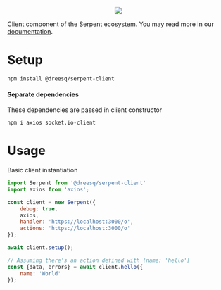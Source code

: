 <p align="center"> 
  <img src="https://user-images.githubusercontent.com/7228512/56692610-3ee42e80-66eb-11e9-9ca7-ae5062581be6.png">
</p>

Client component of the Serpent ecosystem. You may read more in our [documentation](https://dreesq.github.io/serpent/#/client/introduction).

# Setup

```
npm install @dreesq/serpent-client
```

#### Separate dependencies
These dependencies are passed in client constructor
```
npm i axios socket.io-client
```

# Usage

Basic client instantiation

```js
import Serpent from '@dreesq/serpent-client'
import axios from 'axios';

const client = new Serpent({
    debug: true,
    axios,
    handler: 'https://localhost:3000/o',
    actions: 'https://localhost:3000/o'
});

await client.setup();

// Assuming there's an action defined with {name: 'hello'}
const {data, errors} = await client.hello({
    name: 'World'
});
```
